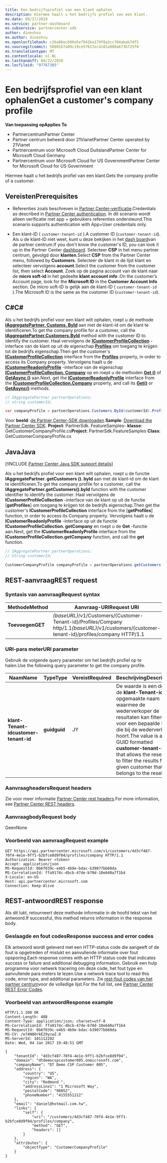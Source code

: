 ```yaml
---
title: Een bedrijfsprofiel van een klant ophalen
description: Hiermee haalt u het bedrijfs profiel van een klant.
ms.date: 09/17/2019
ms.service: partner-dashboard
ms.subservice: partnercenter-sdk
author: dineshvu
ms.author: dineshvu
ms.openlocfilehash: c26a86ecb96e5e7942ba179f8a3cc704abab7df5
ms.sourcegitcommit: 58801b7a09c19ce57617ec4181a008a673b725f0
ms.translationtype: MT
ms.contentlocale: nl-NL
ms.lasthandoff: 09/22/2020
ms.locfileid: "97767385"
---
```

# <a name="get-a-customers-company-profile"></a><span data-ttu-id="dd40d-103">Een bedrijfsprofiel van een klant ophalen</span><span class="sxs-lookup"><span data-stu-id="dd40d-103">Get a customer's company profile</span></span>

<span data-ttu-id="dd40d-104">**Van toepassing op**</span><span class="sxs-lookup"><span data-stu-id="dd40d-104">**Applies To**</span></span>

- <span data-ttu-id="dd40d-105">Partnercentrum</span><span class="sxs-lookup"><span data-stu-id="dd40d-105">Partner Center</span></span>
- <span data-ttu-id="dd40d-106">Partner centrum beheerd door 21Vianet</span><span class="sxs-lookup"><span data-stu-id="dd40d-106">Partner Center operated by 21Vianet</span></span>
- <span data-ttu-id="dd40d-107">Partnercentrum voor Microsoft Cloud Duitsland</span><span class="sxs-lookup"><span data-stu-id="dd40d-107">Partner Center for Microsoft Cloud Germany</span></span>
- <span data-ttu-id="dd40d-108">Partnercentrum voor Microsoft Cloud for US Government</span><span class="sxs-lookup"><span data-stu-id="dd40d-108">Partner Center for Microsoft Cloud for US Government</span></span>

<span data-ttu-id="dd40d-109">Hiermee haalt u het bedrijfs profiel van een klant.</span><span class="sxs-lookup"><span data-stu-id="dd40d-109">Gets the company profile of a customer.</span></span>

## <a name="prerequisites"></a><span data-ttu-id="dd40d-110">Vereisten</span><span class="sxs-lookup"><span data-stu-id="dd40d-110">Prerequisites</span></span>

- <span data-ttu-id="dd40d-111">Referenties zoals beschreven in [Partner Center-verificatie](partner-center-authentication.md).</span><span class="sxs-lookup"><span data-stu-id="dd40d-111">Credentials as described in [Partner Center authentication](partner-center-authentication.md).</span></span> <span data-ttu-id="dd40d-112">In dit scenario wordt alleen verificatie met app + gebruikers referenties ondersteund.</span><span class="sxs-lookup"><span data-stu-id="dd40d-112">This scenario supports authentication with App+User credentials only.</span></span>

- <span data-ttu-id="dd40d-113">Een klant-ID ( `customer-tenant-id` ).</span><span class="sxs-lookup"><span data-stu-id="dd40d-113">A customer ID (`customer-tenant-id`).</span></span> <span data-ttu-id="dd40d-114">Als u de klant-ID niet weet, kunt u deze bekijken in het [dash board](https://partner.microsoft.com/dashboard)van de partner centrum.</span><span class="sxs-lookup"><span data-stu-id="dd40d-114">If you don't know the customer's ID, you can look it up in the Partner Center [dashboard](https://partner.microsoft.com/dashboard).</span></span> <span data-ttu-id="dd40d-115">Selecteer **CSP** in het menu partner centrum, gevolgd door **klanten**.</span><span class="sxs-lookup"><span data-stu-id="dd40d-115">Select **CSP** from the Partner Center menu, followed by **Customers**.</span></span> <span data-ttu-id="dd40d-116">Selecteer de klant in de lijst klant en selecteer vervolgens **account**.</span><span class="sxs-lookup"><span data-stu-id="dd40d-116">Select the customer from the customer list, then select **Account**.</span></span> <span data-ttu-id="dd40d-117">Zoek op de pagina account van de klant naar de **micro soft-id** in het gedeelte **klant account info** .</span><span class="sxs-lookup"><span data-stu-id="dd40d-117">On the customer’s Account page, look for the **Microsoft ID** in the **Customer Account Info** section.</span></span> <span data-ttu-id="dd40d-118">De micro soft-ID is gelijk aan de klant-ID ( `customer-tenant-id` ).</span><span class="sxs-lookup"><span data-stu-id="dd40d-118">The Microsoft ID is the same as the customer ID  (`customer-tenant-id`).</span></span>

## <a name="c"></a><span data-ttu-id="dd40d-119">C\#</span><span class="sxs-lookup"><span data-stu-id="dd40d-119">C\#</span></span>

<span data-ttu-id="dd40d-120">Als u het bedrijfs profiel voor een klant wilt ophalen, roept u de methode [**IAggregatePartner. Customs. ById**](/dotnet/api/microsoft.store.partnercenter.customers.icustomercollection.byid) aan met de klant-id om de klant te identificeren.</span><span class="sxs-lookup"><span data-stu-id="dd40d-120">To get the company profile for a customer, call the [**IAggregatePartner.Customers.ById**](/dotnet/api/microsoft.store.partnercenter.customers.icustomercollection.byid) method with the customer ID to identify the customer.</span></span> <span data-ttu-id="dd40d-121">Haal vervolgens de [**ICustomerProfileCollection**](/dotnet/api/microsoft.store.partnercenter.customers.profiles.icustomerprofilecollection) -interface van de klant op uit de eigenschap [**Profiles**](/dotnet/api/microsoft.store.partnercenter.customers.icustomer.profiles) om toegang te krijgen tot de bedrijfs eigenschap.</span><span class="sxs-lookup"><span data-stu-id="dd40d-121">Then get the customer's [**ICustomerProfileCollection**](/dotnet/api/microsoft.store.partnercenter.customers.profiles.icustomerprofilecollection) interface from the [**Profiles**](/dotnet/api/microsoft.store.partnercenter.customers.icustomer.profiles) property, in order to access its Company property.</span></span> <span data-ttu-id="dd40d-122">Vervolgens haalt u de [**ICustomerReadonlyProfile**](/dotnet/api/microsoft.store.partnercenter.customers.profiles.icustomerreadonlyprofile-1) -interface van de eigenschap [**ICustomerProfileCollection. Company**](/dotnet/api/microsoft.store.partnercenter.customers.profiles.icustomerprofilecollection.company) op en roept u de methoden [**Get ()**](/dotnet/api/microsoft.store.partnercenter.customers.profiles.icustomerreadonlyprofile-1.get) of [**GetAsync ()**](/dotnet/api/microsoft.store.partnercenter.customers.profiles.icustomerreadonlyprofile-1.getasync) aan.</span><span class="sxs-lookup"><span data-stu-id="dd40d-122">Next, get the [**ICustomerReadonlyProfile**](/dotnet/api/microsoft.store.partnercenter.customers.profiles.icustomerreadonlyprofile-1) interface from the [**ICustomerProfileCollection.Company**](/dotnet/api/microsoft.store.partnercenter.customers.profiles.icustomerprofilecollection.company) property, and call its [**Get()**](/dotnet/api/microsoft.store.partnercenter.customers.profiles.icustomerreadonlyprofile-1.get) or [**GetAsync()**](/dotnet/api/microsoft.store.partnercenter.customers.profiles.icustomerreadonlyprofile-1.getasync) methods.</span></span>

``` csharp
// IAggregatePartner partnerOperations;
// string customerId;

var companyProfile = partnerOperations.Customers.ById(customerId).Profiles.Company.Get();
```

<span data-ttu-id="dd40d-123">Voor **beeld**: [de Partner Center-SDK downloaden](https://go.microsoft.com/fwlink/p/?LinkId=746681).</span><span class="sxs-lookup"><span data-stu-id="dd40d-123">**Sample**: [Download the Partner Center SDK](https://go.microsoft.com/fwlink/p/?LinkId=746681).</span></span> <span data-ttu-id="dd40d-124">**Project**: PartnerSdk. FeatureSamples- **klasse**: GetCustomerCompanyProfile.cs</span><span class="sxs-lookup"><span data-stu-id="dd40d-124">**Project**: PartnerSdk.FeatureSamples **Class**: GetCustomerCompanyProfile.cs</span></span>

## <a name="java"></a><span data-ttu-id="dd40d-125">Java</span><span class="sxs-lookup"><span data-stu-id="dd40d-125">Java</span></span>

[!INCLUDE [Partner Center Java SDK support details](../includes/java-sdk-support.md)]

<span data-ttu-id="dd40d-126">Als u het bedrijfs profiel voor een klant wilt ophalen, roept u de functie **IAggregatePartner. getCustomers (). byId** aan met de klant-id om de klant te identificeren.</span><span class="sxs-lookup"><span data-stu-id="dd40d-126">To get the company profile for a customer, call the **IAggregatePartner.getCustomers().byId** function with the customer identifier to identify the customer.</span></span> <span data-ttu-id="dd40d-127">Haal vervolgens de **ICustomerProfileCollection** -interface van de klant op uit de functie [**getProfiles**] om toegang te krijgen tot de bedrijfs eigenschap.</span><span class="sxs-lookup"><span data-stu-id="dd40d-127">Then get the customer's **ICustomerProfileCollection** interface from the [**getProfiles**] function, in order to access its Company property.</span></span> <span data-ttu-id="dd40d-128">Vervolgens haalt u de **ICustomerReadonlyProfile** -interface op uit de functie **ICustomerProfileCollection. getCompany** en roept u de **Get** -functie aan.</span><span class="sxs-lookup"><span data-stu-id="dd40d-128">Next, get the **ICustomerReadonlyProfile** interface from the **ICustomerProfileCollection.getCompany** function, and call the **get** function.</span></span>

```java
// IAggregatePartner partnerOperations;
// String customerId;

CustomerCompanyProfile companyProfile = partnerOperations.getCustomers().byId(customerId).getProfiles().getCompany().get();
```

## <a name="rest-request"></a><span data-ttu-id="dd40d-129">REST-aanvraag</span><span class="sxs-lookup"><span data-stu-id="dd40d-129">REST request</span></span>

### <a name="request-syntax"></a><span data-ttu-id="dd40d-130">Syntaxis van aanvraag</span><span class="sxs-lookup"><span data-stu-id="dd40d-130">Request syntax</span></span>

| <span data-ttu-id="dd40d-131">Methode</span><span class="sxs-lookup"><span data-stu-id="dd40d-131">Method</span></span>  | <span data-ttu-id="dd40d-132">Aanvraag-URI</span><span class="sxs-lookup"><span data-stu-id="dd40d-132">Request URI</span></span>                                                             |
|---------|-------------------------------------------------------------------------|
| <span data-ttu-id="dd40d-133">**Toevoegen**</span><span class="sxs-lookup"><span data-stu-id="dd40d-133">**GET**</span></span> | <span data-ttu-id="dd40d-134">*{baseURL}*/v1/Customers/{Customer-Tenant-id}/Profiles/Company http/1.1</span><span class="sxs-lookup"><span data-stu-id="dd40d-134">*{baseURL}*/v1/customers/{customer-tenant-id}/profiles/company HTTP/1.1</span></span> |

### <a name="uri-parameter"></a><span data-ttu-id="dd40d-135">URI-para meter</span><span class="sxs-lookup"><span data-stu-id="dd40d-135">URI parameter</span></span>

<span data-ttu-id="dd40d-136">Gebruik de volgende query parameter om het bedrijfs profiel op te halen.</span><span class="sxs-lookup"><span data-stu-id="dd40d-136">Use the following query parameter to get the company profile.</span></span>

| <span data-ttu-id="dd40d-137">Naam</span><span class="sxs-lookup"><span data-stu-id="dd40d-137">Name</span></span>                   | <span data-ttu-id="dd40d-138">Type</span><span class="sxs-lookup"><span data-stu-id="dd40d-138">Type</span></span>     | <span data-ttu-id="dd40d-139">Vereist</span><span class="sxs-lookup"><span data-stu-id="dd40d-139">Required</span></span> | <span data-ttu-id="dd40d-140">Beschrijving</span><span class="sxs-lookup"><span data-stu-id="dd40d-140">Description</span></span>                                                                                                                                            |
|------------------------|----------|----------|--------------------------------------------------------------------------------------------------------------------------------------------------------|
| <span data-ttu-id="dd40d-141">**klant-Tenant-id**</span><span class="sxs-lookup"><span data-stu-id="dd40d-141">**customer-tenant-id**</span></span> | <span data-ttu-id="dd40d-142">**guid**</span><span class="sxs-lookup"><span data-stu-id="dd40d-142">**guid**</span></span> | <span data-ttu-id="dd40d-143">J</span><span class="sxs-lookup"><span data-stu-id="dd40d-143">Y</span></span>        | <span data-ttu-id="dd40d-144">De waarde is een door de **klant-Tenant-id** opgemaakte naam waarmee de wederverkoper de resultaten kan filteren voor een bepaalde klant die bij de wederverkoper hoort.</span><span class="sxs-lookup"><span data-stu-id="dd40d-144">The value is a GUID formatted **customer-tenant-id** that allows the reseller to filter the results for a given customer that belongs to the reseller.</span></span> |

### <a name="request-headers"></a><span data-ttu-id="dd40d-145">Aanvraagheaders</span><span class="sxs-lookup"><span data-stu-id="dd40d-145">Request headers</span></span>

<span data-ttu-id="dd40d-146">Zie voor meer informatie [Partner Center rest headers](headers.md).</span><span class="sxs-lookup"><span data-stu-id="dd40d-146">For more information, see [Partner Center REST headers](headers.md).</span></span>

### <a name="request-body"></a><span data-ttu-id="dd40d-147">Aanvraagbody</span><span class="sxs-lookup"><span data-stu-id="dd40d-147">Request body</span></span>

<span data-ttu-id="dd40d-148">Geen</span><span class="sxs-lookup"><span data-stu-id="dd40d-148">None</span></span>

### <a name="request-example"></a><span data-ttu-id="dd40d-149">Voorbeeld van aanvraag</span><span class="sxs-lookup"><span data-stu-id="dd40d-149">Request example</span></span>

```http
GET https://api.partnercenter.microsoft.com/v1/customers/4d3cf487-70f4-4e1e-9ff1-b2bfce8d9f04/profiles/company HTTP/1.1
Authorization: Bearer <token>
Accept: application/json
MS-RequestId: 0b6f039c-e4b5-4b9e-bdac-b39077bb60da
MS-CorrelationId: ffa9174c-dbcb-47de-b70d-10e640a7f1b4
X-Locale: en-US
Host: api.partnercenter.microsoft.com
Connection: Keep-Alive
```

## <a name="rest-response"></a><span data-ttu-id="dd40d-150">REST-antwoord</span><span class="sxs-lookup"><span data-stu-id="dd40d-150">REST response</span></span>

<span data-ttu-id="dd40d-151">Als dit lukt, retourneert deze methode informatie in de hoofd tekst van het antwoord.</span><span class="sxs-lookup"><span data-stu-id="dd40d-151">If successful, this method returns information in the response body.</span></span>

### <a name="response-success-and-error-codes"></a><span data-ttu-id="dd40d-152">Geslaagde en fout codes</span><span class="sxs-lookup"><span data-stu-id="dd40d-152">Response success and error codes</span></span>

<span data-ttu-id="dd40d-153">Elk antwoord wordt geleverd met een HTTP-status code die aangeeft of de fout is opgetreden of mislukt en aanvullende informatie over fout opsporing.</span><span class="sxs-lookup"><span data-stu-id="dd40d-153">Each response comes with an HTTP status code that indicates success or failure and additional debugging information.</span></span> <span data-ttu-id="dd40d-154">Gebruik een hulp programma voor netwerk tracering om deze code, het fout type en aanvullende para meters te lezen.</span><span class="sxs-lookup"><span data-stu-id="dd40d-154">Use a network trace tool to read this code, error type, and additional parameters.</span></span> <span data-ttu-id="dd40d-155">Zie [rest-fout codes van het partner centrum](error-codes.md)voor de volledige lijst.</span><span class="sxs-lookup"><span data-stu-id="dd40d-155">For the full list, see [Partner Center REST Error Codes](error-codes.md).</span></span>

### <a name="response-example"></a><span data-ttu-id="dd40d-156">Voorbeeld van antwoord</span><span class="sxs-lookup"><span data-stu-id="dd40d-156">Response example</span></span>

```http
HTTP/1.1 200 OK
Content-Length: 488
Content-Type: application/json; charset=utf-8
MS-CorrelationId: ffa9174c-dbcb-47de-b70d-10e640a7f1b4
MS-RequestId: 0b6f039c-e4b5-4b9e-bdac-b39077bb60da
MS-CV: /e74N8OrkE29ycwZ.0
MS-ServerId: 101112202
Date: Wed, 04 Jan 2017 19:48:51 GMT

{
    "tenantId": "4d3cf487-70f4-4e1e-9ff1-b2bfce8d9f04",
    "domain": "dtdemocspcustomer005.onmicrosoft.com",
    "companyName": "DT Demo CSP Customer 005",
    "address": {
        "country": "US",
        "region": "WA",
        "city": "Redmond ",
        "addressLine1": "1 Microsoft Way",
        "postalCode": "98052",
        "phoneNumber": "4155551212"
    },
    "email": "daniel@hotmail.com.tw",
    "links": {
        "self": {
            "uri": "/customers/4d3cf487-70f4-4e1e-9ff1-b2bfce8d9f04/profiles/company",
            "method": "GET",
            "headers": []
        }
    },
    "attributes": {
        "objectType": "CustomerCompanyProfile"
    }
}
```
